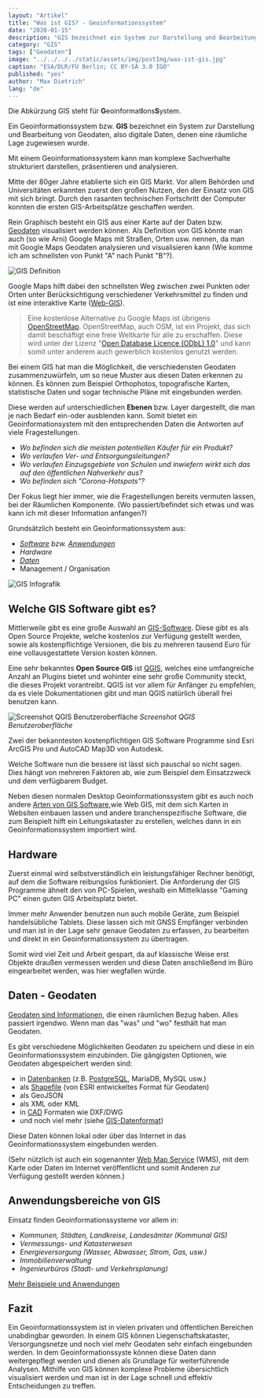```yaml
---
layout: "Artikel"
title: "Was ist GIS? - Geoinformationssystem"
date: "2020-01-15"
description: "GIS bezeichnet ein System zur Darstellung und Bearbeitung von Geodaten, also Daten, denen eine räumliche Lage zugewiesen wurde."
category: "GIS"
tags: ["Geodaten"]
image: "../../../../static/assets/img/postImg/was-ist-gis.jpg"
caption: "ESA/DLR/FU Berlin; CC BY-SA 3.0 IGO"
published: "yes"
author: "Max Dietrich"
lang: "de"
---
```


Die Abkürzung GIS steht für **G**eoinformat**I**ons**S**ystem.

Ein Geoinformationssystem bzw. **GIS** bezeichnet ein System zur Darstellung und Bearbeitung von Geodaten, also digitale Daten, denen eine räumliche Lage zugewiesen wurde.

Mit einem Geoinformationssystem kann man komplexe Sachverhalte strukturiert darstellen, präsentieren und analysieren.

Mitte der 80ger Jahre etablierte sich ein GIS Markt. Vor allem Behörden und Universitäten erkannten zuerst den großen Nutzen, den der Einsatz von GIS mit sich bringt. Durch den rasanten technischen Fortschritt der Computer konnten die ersten GIS-Arbeitsplätze geschaffen werden.

Rein Graphisch besteht ein GIS aus einer Karte auf der Daten bzw. [Geodaten](/gis/was-sind-geodaten "Was sind Geodaten") visualisiert werden können. Als Definition von GIS könnte man auch (so wie Arni) Google Maps mit Straßen, Orten usw. nennen, da man mit Google Maps Geodaten analysieren und visualisieren kann (Wie komme ich am schnellsten von Punkt "A" nach Punkt "B"?).

![GIS Definition](gis-schwarzenegger-tweet.jpg "GIS Definition")

Google Maps hilft dabei den schnellsten Weg zwischen zwei Punkten oder Orten unter Berücksichtigung verschiedener Verkehrsmittel zu finden und ist eine interaktive Karte ([Web-GIS](/gis/web-gis "Web-GIS")).

> Eine kostenlose Alternative zu Google Maps ist übrigens [OpenStreetMap](https://www.openstreetmap.de/ "OpenStreetMap"). OpenStreetMap, auch OSM, ist ein Projekt, das sich damit beschäftigt eine freie Weltkarte für alle zu erschaffen. Diese wird unter der Lizenz "[Open Database Licence (ODbL) 1.0](http://opendatacommons.org/licenses/odbl/ "Open Database Licence (ODbL) 1.0")" und kann somit unter anderem auch gewerblich kostenlos genutzt werden.

Bei einem GIS hat man die Möglichkeit, die verschiedensten Geodaten zusammenzuwürfeln, um so neue Muster aus diesen Daten erkennen zu können. Es können zum Beispiel Orthophotos, topografische Karten, statistische Daten und sogar technische Pläne mit eingebunden werden.

Diese werden auf unterschiedlichen **Ebenen** bzw. Layer dargestellt, die man je nach Bedarf ein-oder ausblenden kann. Somit bietet ein Geoinformationsystem mit den entsprechenden Daten die Antworten auf viele Fragestellungen.

* _Wo befinden sich die meisten potentiellen Käufer für ein Produkt?_
* _Wo verlaufen Ver- und Entsorgungsleitungen?_
* _Wo verlaufen Einzugsgebiete von Schulen und inwiefern wirkt sich das auf den öffentlichen Nahverkehr aus?_
* _Wo befinden sich "Corona-Hotspots"?_

Der Fokus liegt hier immer, wie die Fragestellungen bereits vermuten lassen, bei der Räumlichen Komponente. (Wo passiert/befindet sich etwas und was kann ich mit dieser Information anfangen?)

Grundsätzlich besteht ein Geoinformationssystem aus:

*   _[Software](/gis/gis-software-optionen "GIS-Software Optionen") bzw. [Anwendungen](/gis/welche-gis-anwendungen-gibt-es "GIS Anwendungen")_
*   _Hardware_
*   [_Daten_](/gis/was-sind-geodaten "Was sind Geodaten")
*   Management / Organisation

![GIS Infografik](./GIS-Grafik_2-e1556304265569.jpg "GIS Infografik")

## Welche GIS Software gibt es?

Mittlerweile gibt es eine große Auswahl an [GIS-Software](/gis/gis-software-optionen "GIS-Software Optionen"). Diese gibt es als Open Source Projekte, welche kostenlos zur Verfügung gestellt werden, sowie als kostenpflichtige Versionen, die bis zu mehreren tausend Euro für eine vollausgestattete Version kosten können.

Eine sehr bekanntes **Open Source GIS** ist [QGIS](https://www.qgis.org/de/site/ "QGIS"), welches eine umfangreiche Anzahl an Plugins bietet und wohinter eine sehr große Community steckt, die dieses Projekt vorantreibt. QGIS ist vor allem für Anfänger zu empfehlen, da es viele Dokumentationen gibt und man QGIS natürlich überall frei benutzen kann.

![Screenshot QGIS Benutzeroberfläche](./screenshot_qgis.png "Screenshot QGIS Benutzeroberfläche")
*Screenshot QGIS Benutzeroberfläche*

Zwei der bekanntesten kostenpflichtigen GIS Software Programme sind Esri ArcGIS Pro und AutoCAD Map3D von Autodesk.

Welche Software nun die bessere ist lässt sich pauschal so nicht sagen. Dies hängt von mehreren Faktoren ab, wie zum Beispiel dem Einsatzzweck und dem verfügbarem Budget.

Neben diesen normalen Desktop Geoinformationssystem gibt es auch noch andere [Arten von GIS Software](/gis/gis-software-kategorien "Arten von GIS Software"),wie Web GIS, mit dem sich Karten in Websiten einbauen lassen und andere branchenspezifische Software, die zum Beispielt hilft ein Leitungskataster zu erstellen, welches dann in ein Geoinformationssystem importiert wird.

## Hardware

Zuerst einmal wird selbstverständlich ein leistungsfähiger Rechner benötigt, auf dem die Software reibungslos funktioniert. Die Anforderung der GIS Programme ähnelt den von PC-Spielen, weshalb ein Mittelklasse "Gaming PC" einen guten GIS Arbeitsplatz bietet.

Immer mehr Anwender benutzen nun auch mobile Geräte, zum Beispiel handelsübliche Tablets. Diese lassen sich mit GNSS Empfänger verbinden und man ist in der Lage sehr genaue Geodaten zu erfassen, zu bearbeiten und direkt in ein Geoinformationssystem zu übertragen.

Somit wird viel Zeit und Arbeit gespart, da auf klassische Weise erst Objekte draußen vermessen werden und diese Daten anschließend im Büro eingearbeitet werden, was hier wegfallen würde.

## Daten - Geodaten

[Geodaten sind Informationen](/gis/was-sind-geodaten "Was sind Geodaten"), die einen räumlichen Bezug haben. Alles passiert irgendwo. Wenn man das "was" und "wo" festhält hat man Geodaten.

Es gibt verschiedene Möglichkeiten Geodaten zu speichern und diese in ein Geoinformationssystem einzubinden. Die gängigsten Optionen, wie Geodaten abgespeichert werden sind:

*   in [Datenbanken](/gis/geo-datenbank-optionen "GIS-Datenbanken") (z.B. [PostgreSQL](/gis/postgis-qgis "PostgreSQL"), MariaDB, MySQL usw.)
*   als [Shapefile](/gis/was-ist-ein-shapefile-shp-dbf-shx "Was ist ein Shapefile") (von ESRI entwickeltes Format für Geodaten)
*   als GeoJSON
*   als XML oder KML
*   in [CAD](/gis/unterschied-cad-gis "Unterschied GIS-CAD") Formaten wie DXF/DWG
*   und noch viel mehr (siehe [GIS-Datenformat](https://de.wikipedia.org/wiki/GIS-Datenformat "GIS-Datenformate"))

Diese Daten können lokal oder über das Internet in das Geoinformationssystem eingebunden werden.

(Sehr nützlich ist auch ein sogenannter [Web Map Service](/gis/wms-wmts "Web Map Service") (WMS), mit dem Karte oder Daten im Internet veröffentlicht und somit Anderen zur Verfügung gestellt werden können.)

## Anwendungsbereiche von GIS

Einsatz finden Geoinformationssysteme vor allem in:

*   _Kommunen, Städten, Landkreise, Landesämter (Kommunal GIS)_
*   _Vermessungs- und Katasterwesen_
*   _Energieversorgung (Wasser, Abwasser, Strom, Gas, usw.)_
*   _Immobilienverwaltung_
*   _Ingenieurbüros (Stadt- und Verkehrsplanung)_

[Mehr Beispiele und Anwendungen](/gis/welche-gis-anwendungen-gibt-es "GIS-Anwendungen")

## Fazit

Ein Geoinformationssystem ist in vielen privaten und öffentlichen Bereichen unabdingbar geworden. In einem GIS können Liegenschaftskataster, Versorgungsnetze und noch viel mehr Geodaten sehr einfach eingebunden werden. In dem Geoinformationssyste können diese Daten dann weitergepflegt werden und dienen als Grundlage für weiterführende Analysen. Mithilfe von GIS können komplexe Probleme übersichtlich visualisiert werden und man ist in der Lage schnell und effektiv Entscheidungen zu treffen.